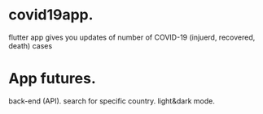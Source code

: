 # covid19app.

flutter app gives you updates of number of COVID-19 (injuerd, recovered, death) cases

# App futures.
back-end (API).
search for specific country.
light&dark mode.
